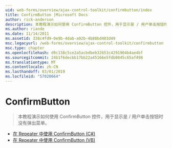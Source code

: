 ```yaml
---
uid: web-forms/overview/ajax-control-toolkit/confirmbutton/index
title: ConfirmButton |Microsoft Docs
author: rick-anderson
description: 本教程演示如何使用 ConfirmButton 控件，用于显示是 / 用户单击按钮时没有弹出菜单。
ms.author: riande
ms.date: 11/14/2011
ms.assetid: 338c4fd9-0e9b-4dab-a92b-4b88bd403d49
msc.legacyurl: /web-forms/overview/ajax-control-toolkit/confirmbutton
msc.type: chapter
ms.openlocfilehash: d9c138c5ce2a5acbdbeb32653c4291904b4ae4bf
ms.sourcegitcommit: 24b1f6decbb17bb22a45166e5fdb0845c65af498
ms.translationtype: MT
ms.contentlocale: zh-CN
ms.lasthandoff: 03/01/2019
ms.locfileid: "57020664"
---
```

<a name="confirmbutton"></a>ConfirmButton
====================
> 本教程演示如何使用 ConfirmButton 控件，用于显示是 / 用户单击按钮时没有弹出菜单。


- [在 Repeater 中使用 ConfirmButton (C#)](using-a-confirmbutton-in-a-repeater-cs.md)
- [在 Repeater 中使用 ConfirmButton (VB)](using-a-confirmbutton-in-a-repeater-vb.md)

